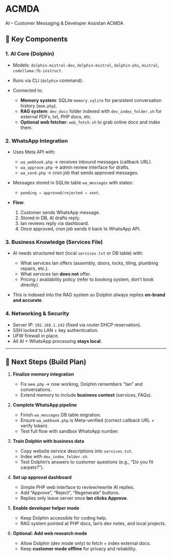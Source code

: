 # ACMDA
AI – Customer Messaging &amp; Developer Assistan ACMDA
## 🔑 Key Components

### 1. **AI Core (Dolphin)**

* Models: `dolphin-mistral-dev`, `dolphin-mistral`, `dolphin-phi`, `mistral`, `codellama:7b-instruct`.
* Runs via CLI (`dolphin` command).
* Connected to:

  * **Memory system**: SQLite `memory.sqlite` for persistent conversation history (`mem.php`).
  * **RAG system**: `dev_docs` folder indexed with `dev_index_folder.sh` for external PDFs, txt, PHP docs, etc.
  * **Optional web fetcher**: `web_fetch.sh` to grab online docs and index them.

### 2. **WhatsApp Integration**

* Uses Meta API with:

  * `wa_webhook.php` → receives inbound messages (callback URL).
  * `wa_approve.php` → admin review interface for drafts.
  * `wa_send.php` → cron job that sends approved messages.
* Messages stored in SQLite table `wa_messages` with states:

  * `pending → approved/rejected → sent`.
* **Flow**:

  1. Customer sends WhatsApp message.
  2. Stored in DB, AI drafts reply.
  3. Ian reviews reply via dashboard.
  4. Once approved, cron job sends it back to WhatsApp API.

### 3. **Business Knowledge (Services File)**

* AI needs structured text (local `services.txt` or DB table) with:

  * What services Ian offers (assembly, doors, locks, tiling, plumbing repairs, etc.).
  * What services Ian **does not** offer.
  * Pricing / availability policy (refer to booking system, don’t book directly).
* This is indexed into the RAG system so Dolphin always replies **on-brand and accurate**.

### 4. **Networking & Security**

* Server IP: `192.168.1.142` (fixed via router DHCP reservation).
* SSH locked to LAN + key authentication.
* UFW firewall in place.
* All AI + WhatsApp processing **stays local**.

---

## 🚀 Next Steps (Build Plan)

1. **Finalize memory integration**

   * Fix `mem.php` → now working, Dolphin remembers “Ian” and conversations.
   * Extend memory to include **business context** (services, FAQs).

2. **Complete WhatsApp pipeline**

   * Finish `wa_messages` DB table migration.
   * Ensure `wa_webhook.php` is Meta-verified (correct callback URL + verify token).
   * Test full flow with sandbox WhatsApp number.

3. **Train Dolphin with business data**

   * Copy website service descriptions into `services.txt`.
   * Index with `dev_index_folder.sh`.
   * Test Dolphin’s answers to customer questions (e.g., “Do you fit carpets?”).

4. **Set up approval dashboard**

   * Simple PHP web interface to review/rewrite AI replies.
   * Add “Approve”, “Reject”, “Regenerate” buttons.
   * Replies only leave server once **Ian clicks Approve**.

5. **Enable developer helper mode**

   * Keep Dolphin accessible for coding help.
   * RAG system pointed at PHP docs, Ian’s dev notes, and local projects.

6. **Optional: Add web research mode**

   * Allow Dolphin (dev mode only) to fetch + index external docs.
   * Keep **customer mode offline** for privacy and reliability.

